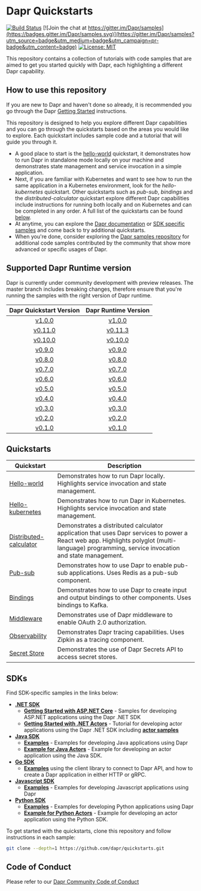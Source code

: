 # Dapr Quickstarts

[![Build Status](https://github.com/dapr/quickstarts/workflows/samples/badge.svg?event=push&branch=master)](https://github.com/dapr/quickstarts/actions?workflow=samples)
[![Join the chat at https://gitter.im/Dapr/samples](https://badges.gitter.im/Dapr/samples.svg)](https://gitter.im/Dapr/samples?utm_source=badge&utm_medium=badge&utm_campaign=pr-badge&utm_content=badge)
[![License: MIT](https://img.shields.io/badge/License-MIT-yellow.svg)](https://opensource.org/licenses/MIT)

This repository contains a collection of tutorials with code samples that are aimed to get you started quickly with Dapr, each highlighting a different Dapr capability. 

## How to use this repository

If you are new to Dapr and haven't done so already, it is recommended you go through the Dapr [Getting Started](https://docs.dapr.io/getting-started/install-dapr/) instructions.

This repository is designed to help you explore different Dapr capabilities and you can go through the quickstarts based on the areas you would like to explore. Each quickstart includes sample code and a tutorial that will guide you through it. 

* A good place to start is the [hello-world](./hello-world) quickstart, it demonstrates how to run Dapr in standalone mode locally on your machine and demonstrates state management and service invocation in a simple application. 
* Next, if you are familiar with Kubernetes and want to see how to run the same application in a Kubernetes environment, look for the *hello-kubernetes* quickstart. Other quickstarts such as *pub-sub*, *bindings* and the *distributed-calculator* quickstart explore different Dapr capabilities include instructions for running both locally and on Kubernetes and can be completed in any order. A full list of the quickstarts can be found [below](#quickstarts).
* At anytime, you can explore the [Dapr documentation](https://docs.dapr.io/) or [SDK specific samples](#sdks) and come back to try additional quickstarts. 
* When you're done, consider exploring the [Dapr samples repository](https://github.com/dapr/samples) for additional code samples contributed by the community that show more advanced or specific usages of Dapr.

## Supported Dapr Runtime version

Dapr is currently under community development with preview releases. The master branch includes breaking changes, therefore ensure that you're running the samples with the right version of Dapr runtime.

| Dapr Quickstart Version  | Dapr Runtime Version |
|:--------------------:|:--------------------:|
| [v1.0.0](https://github.com/dapr/quickstarts/tree/v1.0.0) | [v1.0.0](https://github.com/dapr/dapr/tree/v1.0.0) |
| [v0.11.0](https://github.com/dapr/quickstarts/tree/v0.11.0) | [v0.11.3](https://github.com/dapr/dapr/tree/v0.11.3) |
| [v0.10.0](https://github.com/dapr/quickstarts/tree/v0.10.0) | [v0.10.0](https://github.com/dapr/dapr/tree/v0.10.0) |
| [v0.9.0](https://github.com/dapr/quickstarts/tree/v0.9.0) | [v0.9.0](https://github.com/dapr/dapr/tree/v0.9.0) |
| [v0.8.0](https://github.com/dapr/quickstarts/tree/v0.8.0) | [v0.8.0](https://github.com/dapr/dapr/tree/v0.8.0) |
| [v0.7.0](https://github.com/dapr/quickstarts/tree/v0.7.0) | [v0.7.0](https://github.com/dapr/dapr/tree/v0.7.0) |
| [v0.6.0](https://github.com/dapr/quickstarts/tree/v0.6.0) | [v0.6.0](https://github.com/dapr/dapr/tree/v0.6.0) |
| [v0.5.0](https://github.com/dapr/quickstarts/tree/v0.5.0) | [v0.5.0](https://github.com/dapr/dapr/tree/v0.5.0) |
| [v0.4.0](https://github.com/dapr/quickstarts/tree/v0.4.0) | [v0.4.0](https://github.com/dapr/dapr/tree/v0.4.0) |
| [v0.3.0](https://github.com/dapr/quickstarts/tree/v0.3.0) | [v0.3.0](https://github.com/dapr/dapr/tree/v0.3.0) |
| [v0.2.0](https://github.com/dapr/quickstarts/tree/v0.2.0) | [v0.2.0](https://github.com/dapr/dapr/tree/v0.2.0) |
| [v0.1.0](https://github.com/dapr/quickstarts/tree/v0.1.0) | [v0.1.0](https://github.com/dapr/dapr/tree/v0.1.0) |

## Quickstarts

| Quickstart                   | Description                                                                                                                                                                                    |
|--------------------------|------------------------------------------------------------------------------------------------------------------------------------------------------------------------------------------------|
| [Hello-world](./hello-world)            | Demonstrates how to run Dapr locally. Highlights service invocation and state management.                                                                                                      |
| [Hello-kubernetes](./hello-kubernetes)       | Demonstrates how to run Dapr in Kubernetes. Highlights service invocation and state management.                                                                                                |
| [Distributed-calculator](./distributed-calculator) | Demonstrates a distributed calculator application that uses Dapr services to power a React web app. Highlights polyglot (multi-language) programming, service invocation and state management. |
| [Pub-sub](./pub-sub)                | Demonstrates how to use Dapr to enable pub-sub applications. Uses Redis as a pub-sub component.                                                                                          |
| [Bindings](./bindings)            | Demonstrates how to use Dapr to create input and output bindings to other components. Uses bindings to Kafka.                                                                            |
| [Middleware](./middleware) | Demonstrates use of Dapr middleware to enable OAuth 2.0 authorization. |
| [Observability](./observability) | Demonstrates Dapr tracing capabilities. Uses Zipkin as a tracing component. |
| [Secret Store](./secretstore) | Demonstrates the use of Dapr Secrets API to access secret stores. |

## SDKs

Find SDK-specific samples in the links below:

- **[.NET SDK](https://github.com/dapr/dotnet-sdk)**
  - **[Getting Started with ASP.NET Core](https://github.com/dapr/dotnet-sdk/tree/master/examples/AspNetCore)** - Samples for developing ASP.NET applications using the Dapr .NET SDK
  - **[Getting Started with .NET Actors](https://docs.dapr.io/developing-applications/sdks/dotnet/dotnet-actors/dotnet-actor-howto/)** - Tutorial for developing actor applications using the Dapr .NET SDK including **[actor samples](https://github.com/dapr/dotnet-sdk/tree/master/examples/Actor)**
- **[Java SDK](https://github.com/dapr/java-sdk)**
  - **[Examples](https://github.com/dapr/java-sdk/tree/master/examples/src/main/java/io/dapr/examples)** - Examples for developing Java applications using Dapr
  - **[Example for Java Actors](https://github.com/dapr/java-sdk/tree/master/examples/src/main/java/io/dapr/examples/actors)** - Example for developing an actor application using the Java SDK.
- **[Go SDK](https://github.com/dapr/go-sdk)** 
  - **[Examples](https://github.com/dapr/go-sdk/tree/master/example#dapr-go-client-example)** using the client library to connect to Dapr API, and how to create a Dapr application in either HTTP or gRPC.
- **[Javascript SDK](https://github.com/dapr/js-sdk)**
  - **[Examples](https://github.com/dapr/js-sdk/tree/master/examples)** - Examples for developing Javascript applications using Dapr
- **[Python SDK](https://github.com/dapr/python-sdk)**
  - **[Examples](https://github.com/dapr/python-sdk/tree/master/examples)** - Examples for developing Python applications using Dapr
  - **[Example for Python Actors](https://github.com/dapr/python-sdk/tree/master/examples/demo_actor)** - Example for developing an actor application using the Python SDK.
  
  
To get started with the quickstarts, clone this repository and follow instructions in each sample:
```bash
git clone --depth=1 https://github.com/dapr/quickstarts.git
```
## Code of Conduct

Please refer to our [Dapr Community Code of Conduct](https://github.com/dapr/community/blob/master/CODE-OF-CONDUCT.md)
